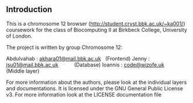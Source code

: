 ## Introduction

This is a chromosome 12 browser  (http://student.cryst.bbk.ac.uk/~ka001/) coursework for the class of Biocomputing II 
at Birkbeck College, University of London. 

The project is written by group Chromosome 12:

Abdulvahab : akhara01@mail.bbk.ac.uk   (Frontend)
Jenny : jsu01@mail.bbk.ac.uk           (Database)
Ioannis : code@wizofe.uk               (Middle layer)

For more information about the authors, please look at the individual layers and documentations. 
It is licensed under the GNU General Public License v3. For more information look at the LICENSE documentation file

